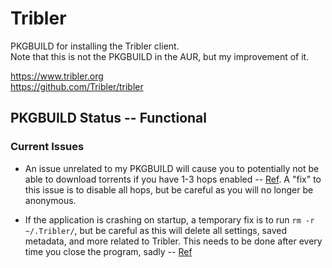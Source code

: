 # Tribler
PKGBUILD for installing the Tribler client.  
Note that this is not the PKGBUILD in the AUR, but my improvement of it.  

https://www.tribler.org  
https://github.com/Tribler/tribler

## PKGBUILD Status -- Functional

### Current Issues
*   An issue unrelated to my PKGBUILD will cause you to potentially not be able to download torrents if you have 1-3 hops enabled -- [Ref](https://forum.tribler.org/t/tribler-7-release-candidate-1-please-test/3988/3). A "fix" to this issue is to disable all hops, but be careful as you will no longer be anonymous.


*   If the application is crashing on startup, a temporary fix is to run `rm -r ~/.Tribler/`, but be careful as this will delete all settings, saved metadata, and more related to Tribler. This needs to be done after every time you close the program, sadly -- [Ref](https://github.com/Tribler/tribler/issues/2963)
